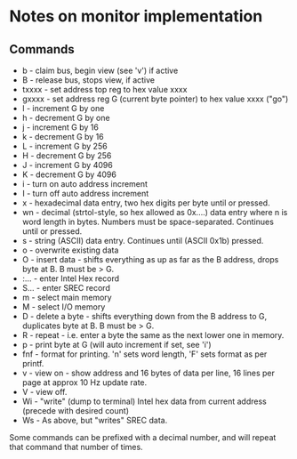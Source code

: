 # Notes on monitor implementation


## Commands

  - b - claim bus, begin view (see 'v') if active
  - B - release bus, stops view, if active
  - txxxx <enter> - set address top reg to hex value xxxx
  - gxxxx <enter> - set address reg G (current byte pointer) to hex value xxxx ("go")
  - l - increment G by one
  - h - decrement G by one
  - j - increment G by 16
  - k - decrement G by 16
  - L - increment G by 256
  - H - decrement G by 256
  - J - increment G by 4096
  - K - decrement G by 4096
  - i - turn on auto address increment
  - I - turn off auto address increment
  - x - hexadecimal data entry, two hex digits per byte until <enter> or
    <escape> pressed.
  - wn - decimal (strtol-style, so hex allowed as 0x....) data entry where n is
    word length in bytes. Numbers must be space-separated. Continues until
    <enter> or <esacpe> pressed.
  - s - string (ASCII) data entry. Continues until <escape> (ASCII 0x1b)
    pressed.
  - o - overwrite existing data
  - O - insert data - shifts everything as up as far as the B address, drops
    byte at B. B must be > G.
  - :..<enter>. - enter Intel Hex record
  - S...<enter> - enter SREC record
  - m - select main memory
  - M - select I/O memory
  - D - delete a byte - shifts everything down from the B address to G,
    duplicates byte at B. B must be > G.
  - R - repeat - i.e. enter a byte the same as the next lower one in memory.
  - p - print byte at G (will auto increment if set, see 'i')
  - fnf - format for printing. 'n' sets word length, 'F' sets format as per printf.
  - v - view on - show address and 16 bytes of data per line, 16 lines per page at approx 10 Hz update rate.
  - V - view off.
  - Wi - "write" (dump to terminal) Intel hex data from current address (precede with desired count)
  - Ws - As above, but "writes" SREC data.

Some commands can be prefixed with a decimal number, and will repeat that command that number of times.

